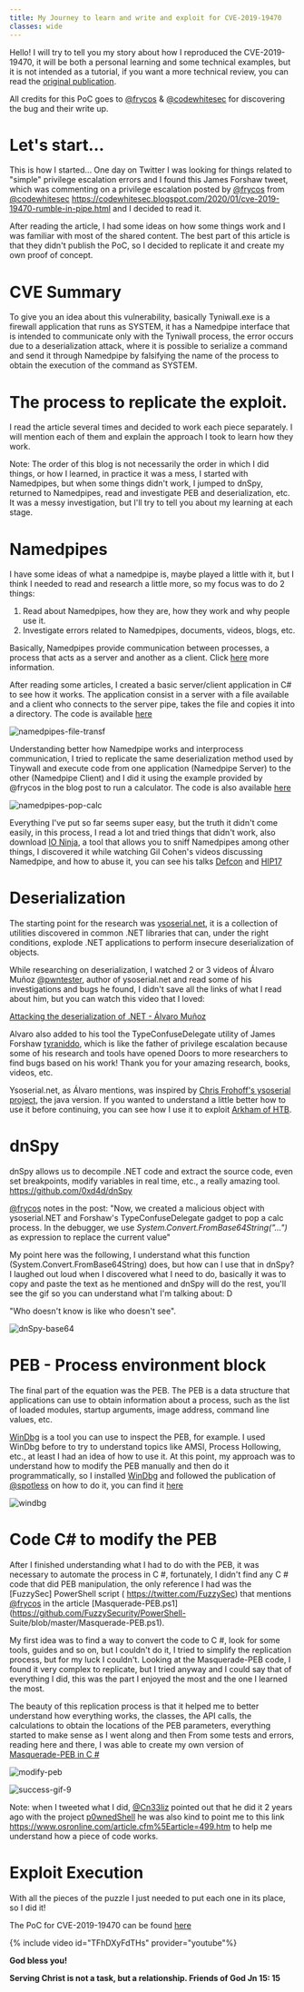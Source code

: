 ```yaml
---
title: My Journey to learn and write and exploit for CVE-2019-19470
classes: wide
---
```


Hello! I will try to tell you my story about how I reproduced the CVE-2019-19470, it will be both a personal learning and some technical examples, but it is not intended as a tutorial, if you want a more technical review, you can read the [original publication](https://codewhitesec.blogspot.com/2020/01/cve-2019-19470-rumble-in-pipe.html). 

All credits for this PoC goes to [@frycos](https://twitter.com/frycos) & [@codewhitesec](https://twitter.com/codewhitesec) for discovering the bug and their write up.

# Let's start...

This is how I started... One day on Twitter I was looking for things related to "simple" privilege escalation errors and I found this James Forshaw tweet, which was commenting on a privilege escalation posted by [@frycos](https://twitter.com/frycos) from [@codewhitesec](https://twitter.com/codewhitesec) https://codewhitesec.blogspot.com/2020/01/cve-2019-19470-rumble-in-pipe.html and I decided to read it.

After reading the article, I had some ideas on how some things work and I was familiar with most of the shared content. The best part of this article is that they didn't publish the PoC, so I decided to replicate it and create my own proof of concept.

# CVE Summary

To give you an idea about this vulnerability, basically Tyniwall.exe is a firewall application that runs as SYSTEM, it has a Namedpipe interface that is intended to communicate only with the Tyniwall process, the error occurs due to a deserialization attack, where it is possible to serialize a command and send it through Namedpipe by falsifying the name of the process to obtain the execution of the command as SYSTEM.

# The process to replicate the exploit.

I read the article several times and decided to work each piece separately. I will mention each of them and explain the approach I took to learn how they work.

Note: The order of this blog is not necessarily the order in which I did things, or how I learned, in practice it was a mess, I started with Namedpipes, but when some things didn't work, I jumped to dnSpy, returned to Namedpipes, read and investigate PEB and deserialization, etc. It was a messy investigation, but I'll try to tell you about my learning at each stage.

# Namedpipes

I have some ideas of what a namedpipe is, maybe played a little with it, but I think I needed to read and research a little more, so my focus was to do 2 things:
1. Read about Namedpipes, how they are, how they work and why people use it.
2. Investigate errors related to Namedpipes, documents, videos, blogs, etc.

Basically, Namedpipes provide communication between processes, a process that acts as a server and another as a client. Click [here](https://docs.microsoft.com/en-us/dotnet/standard/io/how-to-use-named-pipes-for-network-interprocess-communication) more information. 

After reading some articles, I created a basic server/client application in C# to see how it works. The application consist in a server with a file available and a client who connects to the server pipe, takes the file and copies it into a directory. The code is available [here](https://github.com/juliourena/plaintext/tree/master/CVE-PoC/CVE-2019-19470/NamedPipes-ExampleCode)

![namedpipes-file-transf](/assets/images/namedpipes-file-transf.gif)

Understanding better how Namedpipe works and interprocess communication, I tried to replicate the same deserialization method used by Tinywall and execute code from one application (Namedpipe Server) to the other (Namedpipe Client) and I did it using the example provided by @frycos in the blog post to run a calculator. The code is also available [here](https://github.com/juliourena/plaintext/tree/master/CVE-PoC/CVE-2019-19470/NamedPipes-ExampleCode)

![namedpipes-pop-calc](/assets/images/namedpipes-pop-calc.gif)

Everything I've put so far seems super easy, but the truth it didn't come easily, in this process, I read a lot and tried things that didn't work, also download [IO Ninja](https://ioninja.com/downloads.html), a tool that allows you to sniff Namedpipes among other things, I discovered it while watching Gil Cohen's videos discussing Namedpipe, and how to abuse it, you can see his talks [Defcon](https://www.youtube.com/watch?v=6xt0lEj-sac) and [HIP17](https://www.youtube.com/watch?v=m6zISgWPGGY)
 
# Deserialization

The starting point for the research was [ysoserial.net](https://github.com/pwntester/ysoserial.net), it is a collection of utilities discovered in common .NET libraries that can, under the right conditions, explode .NET applications to perform insecure deserialization of objects.

While researching on deserialization, I watched 2 or 3 videos of Álvaro Muñoz [@pwntester](https://twitter.com/pwntester), author of ysoserial.net and read some of his investigations and bugs he found, I didn't save all the links of what I read about him, but you can watch this video that I loved:

[Attacking the deserialization of .NET - Álvaro Muñoz](https://www.youtube.com/watch?v=eDfGpu3iE4Q)

Alvaro also added to his tool the TypeConfuseDelegate utility of James Forshaw [tyraniddo](https://twitter.com/tiraniddo), which is like the father of privilege escalation because some of his research and tools have opened Doors to more researchers to find bugs based on his work! Thank you for your amazing research, books, videos, etc.

Ysoserial.net, as Álvaro mentions, was inspired by [Chris Frohoff's ysoserial project](https://github.com/frohoff/ysoserial), the java version. If you wanted to understand a little better how to use it before continuing, you can see how I use it to exploit [Arkham of HTB](https://youtu.be/cZfuwuJFa60?t=2345).

# dnSpy

dnSpy allows us to decompile .NET code and extract the source code, even set breakpoints, modify variables in real time, etc., a really amazing tool. https://github.com/0xd4d/dnSpy

[@frycos](https://twitter.com/frycos) notes in the post: "Now, we created a malicious object with ysoserial.NET and Forshaw's TypeConfuseDelegate gadget to pop a calc process. In the debugger, we use *System.Convert.FromBase64String("...")* as expression to replace the current value"

My point here was the following, I understand what this function (System.Convert.FromBase64String) does, but how can I use that in dnSpy? I laughed out loud when I discovered what I need to do, basically it was to copy and paste the text as he mentioned and dnSpy will do the rest, you'll see the gif so you can understand what I'm talking about: D

"Who doesn't know is like who doesn't see".

![dnSpy-base64](/assets/images/dnSpy-base64.gif)

# PEB - Process environment block

The final part of the equation was the PEB. The PEB is a data structure that applications can use to obtain information about a process, such as the list of loaded modules, startup arguments, image address, command line values, etc.

[WinDbg](http://www.windbg.org/)  is a tool you can use to inspect the PEB, for example. I used WinDbg before to try to understand topics like AMSI, Process Hollowing, etc., at least I had an idea of ​​how to use it. At this point, my approach was to understand how to modify the PEB manually and then do it programmatically, so I installed [WinDbg](http://www.windbg.org/) and followed the publication of [@spotless](https://twitter.com/spotheplanet) on how to do it, you can find it [here](https://ired.team/offensive-security/defense-evasion/masquerading-processes-in-userland-through-_peb)

![windbg](/assets/images/windbg.gif)

# Code C# to modify the PEB

After I finished understanding what I had to do with the PEB, it was necessary to automate the process in C #, fortunately, I didn't find any C # code that did PEB manipulation, the only reference I had was the [FuzzySec] PowerShell script ( https://twitter.com/FuzzySec) that mentions [@frycos](https://twitter.com/frycos) in the article [Masquerade-PEB.ps1](https://github.com/FuzzySecurity/PowerShell- Suite/blob/master/Masquerade-PEB.ps1).

My first idea was to find a way to convert the code to C #, look for some tools, guides and so on, but I couldn't do it, I tried to simplify the replication process, but for my luck I couldn't. Looking at the Masquerade-PEB code, I found it very complex to replicate, but I tried anyway and I could say that of everything I did, this was the part I enjoyed the most and the one I learned the most.

The beauty of this replication process is that it helped me to better understand how everything works, the classes, the API calls, the calculations to obtain the locations of the PEB parameters, everything started to make sense as I went along and then From some tests and errors, reading here and there, I was able to create my own version of [Masquerade-PEB in C #](https://github.com/juliourena/plaintext/tree/master/CSharp%20Tools/Masquerade-PEB)

![modify-peb](/assets/images/modify-peb.jpg)

![success-gif-9](/assets/images/success-gif-9.gif)

Note: when I tweeted what I did, [@Cn33liz](https://twitter.com/Cneelis) pointed out that he did it 2 years ago with the project [p0wnedShell](https://github.com/Cn33liz/p0wnedShell/blob/master/p0wnedShell/Opsec/p0wnedMasq.cs) he was also kind to point me to this link https://www.osronline.com/article.cfm%5Earticle=499.htm to help me understand how a piece of code works.

# Exploit Execution

With all the pieces of the puzzle I just needed to put each one in its place, so I did it!

The PoC for CVE-2019-19470 can be found [here](https://github.com/juliourena/plaintext/tree/master/CVE-PoC/CVE-2019-19470)

{% include video id="TFhDXyFdTHs" provider="youtube"%}

**God bless you!**

**Serving Christ is not a task, but a relationship. Friends of God Jn 15: 15**
